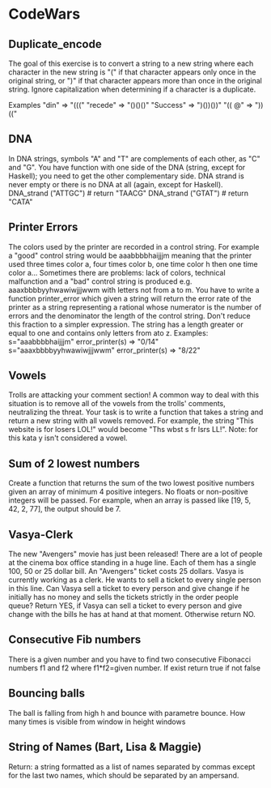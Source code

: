 # CodeWars

## Duplicate_encode
The goal of this exercise is to convert a string to a new string where each character in the new string is "(" if that character appears only once in the original string, or ")" if that character appears more than once in the original string. Ignore capitalization when determining if a character is a duplicate.

Examples
"din"      =>  "((("
"recede"   =>  "()()()"
"Success"  =>  ")())())"
"(( @"     =>  "))((" 

## DNA
In DNA strings, symbols "A" and "T" are complements of each other, as "C" and "G". You have function with one side of the DNA (string, except for Haskell); you need to get the other complementary side. DNA strand is never empty or there is no DNA at all (again, except for Haskell).
DNA_strand ("ATTGC") # return "TAACG"
DNA_strand ("GTAT") # return "CATA"

## Printer Errors
The colors used by the printer are recorded in a control string. For example a "good" control string would be aaabbbbhaijjjm meaning that the printer used three times color a, four times color b, one time color h then one time color a...
Sometimes there are problems: lack of colors, technical malfunction and a "bad" control string is produced e.g. aaaxbbbbyyhwawiwjjjwwm with letters not from a to m.
You have to write a function printer_error which given a string will return the error rate of the printer as a string representing a rational whose numerator is the number of errors and the denominator the length of the control string. Don't reduce this fraction to a simpler expression.
The string has a length greater or equal to one and contains only letters from ato z.
Examples: 
s="aaabbbbhaijjjm"
error_printer(s) => "0/14"
s="aaaxbbbbyyhwawiwjjjwwm"
error_printer(s) => "8/22"

## Vowels
Trolls are attacking your comment section!
A common way to deal with this situation is to remove all of the vowels from the trolls' comments, neutralizing the threat.
Your task is to write a function that takes a string and return a new string with all vowels removed.
For example, the string "This website is for losers LOL!" would become "Ths wbst s fr lsrs LL!".
Note: for this kata y isn't considered a vowel.

## Sum of 2 lowest numbers
Create a function that returns the sum of the two lowest positive numbers given an array of minimum 4 positive integers. No floats or non-positive integers will be passed. For example, when an array is passed like [19, 5, 42, 2, 77], the output should be 7.

## Vasya-Clerk
The new "Avengers" movie has just been released! There are a lot of people at the cinema box office standing in a huge line. Each of them has a single 100, 50 or 25 dollar bill. An "Avengers" ticket costs 25 dollars.
Vasya is currently working as a clerk. He wants to sell a ticket to every single person in this line.
Can Vasya sell a ticket to every person and give change if he initially has no money and sells the tickets strictly in the order people queue?
Return YES, if Vasya can sell a ticket to every person and give change with the bills he has at hand at that moment. Otherwise return NO.

## Consecutive Fib numbers
There is a given number and you have to find two consecutive Fibonacci numbers f1 and f2 where f1*f2=given number. If exist return true if not false

## Bouncing balls
The ball is falling from high h and bounce with parametre bounce. How many times is visible from window in height windows

## String of Names (Bart, Lisa & Maggie)
Return: a string formatted as a list of names separated by commas except for the last two names, which should be separated by an ampersand.


